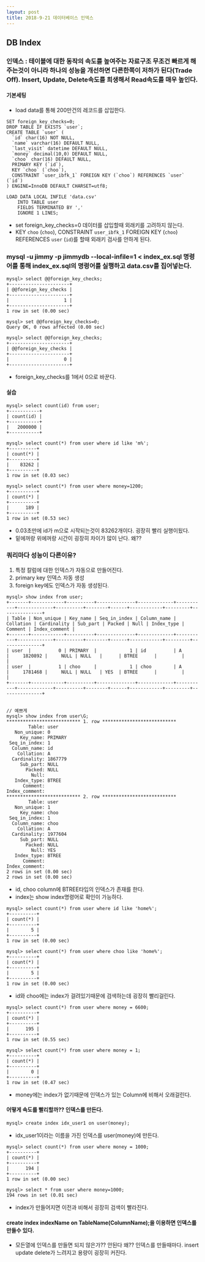 ```yaml
---
layout: post
title: 2018-9-21 데이터베이스 인덱스
---
```


DB Index
---

### 인덱스 : 테이블에 대한 동작의 속도를 높여주는 자료구조 무조건 빠르게 해주는것이 아니라 하나의 성능을 개선하면 다른한쪽이 저하가 된다(Trade Off). Insert, Update, Delete속도를 희생해서 Read속도를 매우 높인다.


#### 기본세팅
- load data를 통해 200만건의 레코드를 삽입한다.

```
SET foreign_key_checks=0;
DROP TABLE IF EXISTS `user`;
CREATE TABLE `user` (
  `id` char(16) NOT NULL,
  `name` varchar(16) DEFAULT NULL,
  `last_visit` datetime DEFAULT NULL,
  `money` decimal(10,0) DEFAULT NULL,
  `choo` char(16) DEFAULT NULL,
  PRIMARY KEY (`id`),
  KEY `choo` (`choo`),
  CONSTRAINT `user_ibfk_1` FOREIGN KEY (`choo`) REFERENCES `user` (`id`)
) ENGINE=InnoDB DEFAULT CHARSET=utf8;

LOAD DATA LOCAL INFILE 'data.csv'
	INTO TABLE user
	FIELDS TERMINATED BY ','
	IGNORE 1 LINES;
```
- set foreign_key_checks=0 데이터를 삽입할때 외래키를 고려하지 않는다.
- KEY `choo` (`choo`), CONSTRAINT `user_ibfk_1` FOREIGN KEY (`choo`) REFERENCES `user` (`id`)를 할때 외래키 검사를 안하게 된다.

### mysql -u jimmy -p jimmydb --local-infile=1 < index_ex.sql 명령어를 통해 index_ex.sql의 명령어를 실행하고 data.csv를 집어넣는다.

```
mysql> select @@foreign_key_checks;
+----------------------+
| @@foreign_key_checks |
+----------------------+
|                    1 |
+----------------------+
1 row in set (0.00 sec)

mysql> set @@foreign_key_checks=0;
Query OK, 0 rows affected (0.00 sec)

mysql> select @@foreign_key_checks;
+----------------------+
| @@foreign_key_checks |
+----------------------+
|                    0 |
+----------------------+
```
- foreign_key_checks를 1에서 0으로 바꾼다.

#### 실습

```
mysql> select count(id) from user;
+-----------+
| count(id) |
+-----------+
|   2000000 |
+-----------+
```

```
mysql> select count(*) from user where id like 'm%';
+----------+
| count(*) |
+----------+
|    83262 |
+----------+
1 row in set (0.03 sec)

mysql> select count(*) from user where money=1200;
+----------+
| count(*) |
+----------+
|      189 |
+----------+
1 row in set (0.53 sec)
```
- 0.03초만에 id가 m으로 시작되는것이 83262개이다. 굉장히 빨리 실행이됬다.
- 밑에꺼랑 위에꺼랑 시간이 굉장히 차이가 많이 난다. 왜??

### 쿼리마다 성능이 다른이유?
1. 특정 칼럼에 대한 인덱스가 자동으로 만들어진다.
2. primary key 인덱스 자동 생성
3. foreign key에도 인덱스가 자동 생성된다.

```
mysql> show index from user;
+-------+------------+----------+--------------+-------------+-----------+-------------+----------+--------+------+------------+---------+---------------+
| Table | Non_unique | Key_name | Seq_in_index | Column_name | Collation | Cardinality | Sub_part | Packed | Null | Index_type | Comment | Index_comment |
+-------+------------+----------+--------------+-------------+-----------+-------------+----------+--------+------+------------+---------+---------------+
| user  |          0 | PRIMARY  |            1 | id          | A         |     1820892 |     NULL | NULL   |      | BTREE      |         |               |
| user  |          1 | choo     |            1 | choo        | A         |     1781468 |     NULL | NULL   | YES  | BTREE      |         |               |
+-------+------------+----------+--------------+-------------+-----------+-------------+----------+--------+------+------------+---------+---------------+


// 예쁘게
mysql> show index from user\G;
*************************** 1. row ***************************
        Table: user
   Non_unique: 0
     Key_name: PRIMARY
 Seq_in_index: 1
  Column_name: id
    Collation: A
  Cardinality: 1867779
     Sub_part: NULL
       Packed: NULL
         Null:
   Index_type: BTREE
      Comment:
Index_comment:
*************************** 2. row ***************************
        Table: user
   Non_unique: 1
     Key_name: choo
 Seq_in_index: 1
  Column_name: choo
    Collation: A
  Cardinality: 1977604
     Sub_part: NULL
       Packed: NULL
         Null: YES
   Index_type: BTREE
      Comment:
Index_comment:
2 rows in set (0.00 sec)
2 rows in set (0.00 sec)
```
- id, choo column에 BTREE타입의 인덱스가 존재를 한다.
- index는 show index명령어로 확인이 가능하다.

```
mysql> select count(*) from user where id like 'home%';
+----------+
| count(*) |
+----------+
|        5 |
+----------+
1 row in set (0.00 sec)

mysql> select count(*) from user where choo like 'home%';
+----------+
| count(*) |
+----------+
|        5 |
+----------+
1 row in set (0.00 sec)
```
- id와 choo에는 index가 걸려있기때문에 검색하는데 굉장히 빨리걸린다.

```
mysql> select count(*) from user where money = 6600;
+----------+
| count(*) |
+----------+
|      195 |
+----------+
1 row in set (0.55 sec)

mysql> select count(*) from user where money = 1;
+----------+
| count(*) |
+----------+
|        0 |
+----------+
1 row in set (0.47 sec)
```
- money에는 index가 없기때문에 인덱스가 있는 Column에 비해서 오래걸린다.
#### 어떻게 속도를 빨리할까?? 인덱스를 만든다.

```
mysql> create index idx_user1 on user(money);
```
- idx_user1이라는 이름을 가진 인덱스를 user(money)에 만든다.

```
mysql> select count(*) from user where money = 1000;
+----------+
| count(*) |
+----------+
|      194 |
+----------+
1 row in set (0.00 sec)

mysql> select * from user where money=1000;
194 rows in set (0.01 sec)
```
- index가 만들어지면 이전과 비해서 굉장히 검색이 빨라진다.

#### create index indexName on TableName(ColumnName);을 이용하면 인덱스를 만들수 있다.
- 모든열에 인덱스를 만들면 되지 않은가?? 안된다 왜?? 인덱스를 만들때마다. insert update delete가 느려지고 용량이 굉장히 커진다.
